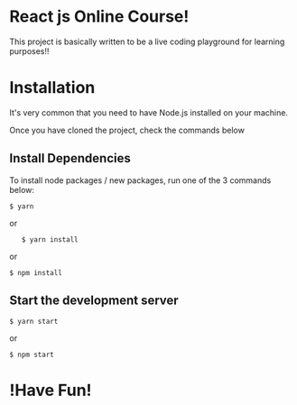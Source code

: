 # React js Online Course!

This project is basically written to be a live coding playground for learning purposes!! 


# Installation

It's very common that you need to have Node.js installed on your machine.

Once you have cloned the project, check the commands below

## Install Dependencies
To install node packages / new packages, run one of the 3 commands below:

    $ yarn
or
 

       $ yarn install

or

    $ npm install

## Start the development server

    $ yarn start
or

    $ npm start

# !Have Fun!